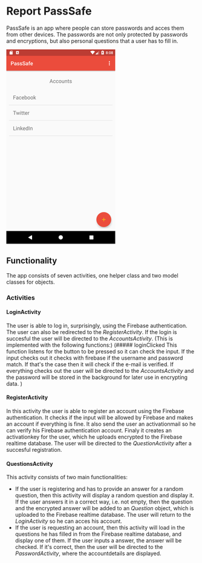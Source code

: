# Report PassSafe
PassSafe is an app where people can store passwords and acces them from other devices. The passwords are not only protected by passwords and encryptions, but also personal questions that a user has to fill in.

<img src="https://github.com/JaccovanWijk/PassSafe/blob/master/doc/AccountsActivity.png" width="288" height="512" > 

## Functionality
The app consists of seven activities, one helper class and two model classes for objects.
### Activities
#### LoginActivity
The user is able to log in, surprisingly, using the Firebase authentication. The user can also be redirected to the *RegisterActivity*. If the login is succesful the user will be directed to the *AccountsActivity*. (This is implemented with the following functions:)
(##### loginClicked
This function listens for the button to be pressed so it can check the input. If the input checks out it checks with firebase if the username and password match. If that's the case then it will check if the e-mail is verified. If everything checks out the user will be directed to the *AccountsActivity* and the password will be stored in the background for later use in encrypting data. )
#### RegisterActivity
In this activity the user is able to register an account using the Firebase authentication. It checks if the input will be allowed by Firebase and makes an account if everything is fine. It also send the user an activationmail so he can verify his Firebase authentication account. Finaly it creates an activationkey for the user, which he uploads encrypted to the Firebase realtime database. The user will be directed to the *QuestionActivity* after a succesful registration. 
#### QuestionsActivity
This activity consists of two main functionalities:
* If the user is registering and has to provide an answer for a random question, then this activity will display a random question and display it. If the user answers it in a correct way, i.e. not empty, then the question and the encrypted answer will be added to an *Question* object, which is uploaded to the Firebase realtime database. The user will return to the *LoginActivity* so he can acces his account.
* If the user is requesting an account, then this activity will load in the questions he has filled in from the Firebase realtime database, and display one of them. If the user inputs a answer, the answer will be checked. If it's correct, then the user will be directed to the *PasswordActivity*, where the accountdetails are displayed.
